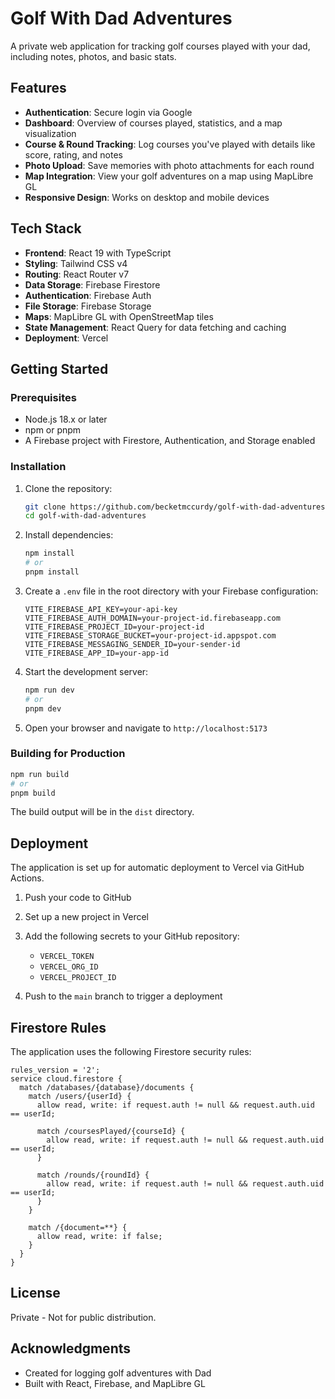 # Golf With Dad Adventures

A private web application for tracking golf courses played with your dad, including notes, photos, and basic stats.

## Features

- **Authentication**: Secure login via Google
- **Dashboard**: Overview of courses played, statistics, and a map visualization
- **Course & Round Tracking**: Log courses you've played with details like score, rating, and notes
- **Photo Upload**: Save memories with photo attachments for each round
- **Map Integration**: View your golf adventures on a map using MapLibre GL
- **Responsive Design**: Works on desktop and mobile devices

## Tech Stack

- **Frontend**: React 19 with TypeScript
- **Styling**: Tailwind CSS v4
- **Routing**: React Router v7
- **Data Storage**: Firebase Firestore
- **Authentication**: Firebase Auth
- **File Storage**: Firebase Storage
- **Maps**: MapLibre GL with OpenStreetMap tiles
- **State Management**: React Query for data fetching and caching
- **Deployment**: Vercel

## Getting Started

### Prerequisites

- Node.js 18.x or later
- npm or pnpm
- A Firebase project with Firestore, Authentication, and Storage enabled

### Installation

1. Clone the repository:
   ```bash
   git clone https://github.com/becketmccurdy/golf-with-dad-adventures.git
   cd golf-with-dad-adventures
   ```

2. Install dependencies:
   ```bash
   npm install
   # or
   pnpm install
   ```

3. Create a `.env` file in the root directory with your Firebase configuration:
   ```
   VITE_FIREBASE_API_KEY=your-api-key
   VITE_FIREBASE_AUTH_DOMAIN=your-project-id.firebaseapp.com
   VITE_FIREBASE_PROJECT_ID=your-project-id
   VITE_FIREBASE_STORAGE_BUCKET=your-project-id.appspot.com
   VITE_FIREBASE_MESSAGING_SENDER_ID=your-sender-id
   VITE_FIREBASE_APP_ID=your-app-id
   ```

4. Start the development server:
   ```bash
   npm run dev
   # or
   pnpm dev
   ```

5. Open your browser and navigate to `http://localhost:5173`

### Building for Production

```bash
npm run build
# or
pnpm build
```

The build output will be in the `dist` directory.
## Deployment

The application is set up for automatic deployment to Vercel via GitHub Actions.

1. Push your code to GitHub
2. Set up a new project in Vercel
3. Add the following secrets to your GitHub repository:
   - `VERCEL_TOKEN`
   - `VERCEL_ORG_ID`
   - `VERCEL_PROJECT_ID`

4. Push to the `main` branch to trigger a deployment

## Firestore Rules

The application uses the following Firestore security rules:

```
rules_version = '2';
service cloud.firestore {
  match /databases/{database}/documents {
    match /users/{userId} {
      allow read, write: if request.auth != null && request.auth.uid == userId;
      
      match /coursesPlayed/{courseId} {
        allow read, write: if request.auth != null && request.auth.uid == userId;
      }
      
      match /rounds/{roundId} {
        allow read, write: if request.auth != null && request.auth.uid == userId;
      }
    }
    
    match /{document=**} {
      allow read, write: if false;
    }
  }
}
```

## License

Private - Not for public distribution.

## Acknowledgments

- Created for logging golf adventures with Dad
- Built with React, Firebase, and MapLibre GL
